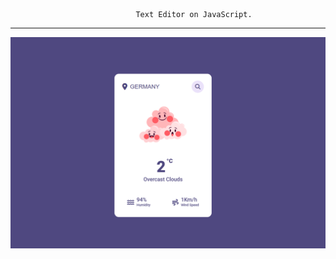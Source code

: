                                 Text Editor on JavaScript.
_______________________________________________________________________________________________________
                                
  ![WeatherApp](https://github.com/ElizZotova/Fronted/blob/main/WeatherApp/WeatherApp.PNG)
